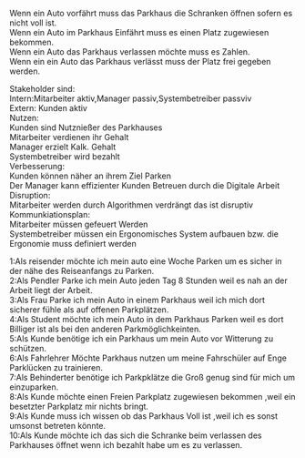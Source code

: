 Wenn ein Auto vorfährt muss das Parkhaus die Schranken öffnen sofern es nicht voll ist.<br> 
Wenn ein Auto im Parkhaus Einfährt muss es einen Platz zugewiesen bekommen.<br>
Wenn ein Auto das Parkhaus verlassen möchte muss es Zahlen.<br>
Wenn ein ein Auto das Parkhaus verlässt muss der Platz frei gegeben werden.<br>

Stakeholder sind: <br>
Intern:Mitarbeiter aktiv,Manager passiv,Systembetreiber passviv<br>
Extern: Kunden aktiv<br>
Nutzen:<br>
Kunden sind Nutznießer des Parkhauses<br>
Mitarbeiter verdienen ihr Gehalt <br>
Manager erzielt Kalk. Gehalt<br>
Systembetreiber wird bezahlt<br>
Verbesserung:<br>
Kunden können näher an ihrem Ziel Parken<br> 
Der Manager kann effizienter Kunden Betreuen durch die Digitale Arbeit<br>
Disruption:<br>
Mitarbeiter werden durch Algorithmen verdrängt das ist disruptiv<br>
Kommunkiationsplan:<br>
Mitarbeiter müssen gefeuert Werden<br>
Systembetreiber müssen ein Ergonomisches System aufbauen bzw. die Ergonomie muss definiert werden<br>

1:Als reisender möchte ich mein auto eine Woche Parken um es sicher in der nähe des Reiseanfangs zu Parken.<br>
2:Als Pendler Parke ich mein Auto jeden Tag 8 Stunden weil es nah an der Arbeit liegt der Arbeit.<br>
3:Als Frau Parke ich mein Auto in einem Parkhaus weil ich mich dort sicherer fühle als auf offenen Parkplätzen.<br>
4:Als Student möchte ich mein Auto in dem Parkhaus Parken weil es dort Billiger ist als bei den anderen Parkmöglichkeinten.<br>
5:Als Kunde benötige ich ein Parkhaus um mein Auto vor Witterung zu schützen.<br>
6:Als Fahrlehrer Möchte Parkhaus nutzen um meine Fahrschüler auf Enge Parklücken zu trainieren.<br>
7:Als Behinderter benötige ich Parkpklätze die Groß genug sind für mich um einzuparken.<br>
8:Als Kunde möchte einen Freien Parkplatz zugewiesen bekommen ,weil ein besetzter Parkplatz mir nichts bringt.<br>
9:Als Kunde muss ich wissen ob das Parkhaus Voll ist ,weil ich es sonst umsonst betreten könnte.<br>
10:Als Kunde möchte ich das sich die Schranke beim verlassen des Parkhauses öffnet wenn ich bezahlt habe um es zu verlassen.<br>
